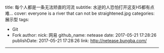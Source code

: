 title: 每个人都是一条无法矫直的河流
subtitle: 水逆的人恐怕打开这支H5都有点难...
cover: everyone is a river that can not be straightened.jpg
categories: 展示型
tags:
  - Git
  - Fork
author:
  nick: 网易
  github_name: netease
date: 2017-05-21 17:28:26
publishDate: 2017-05-21 17:28:26
link: http://netease.bungba.com/
---
